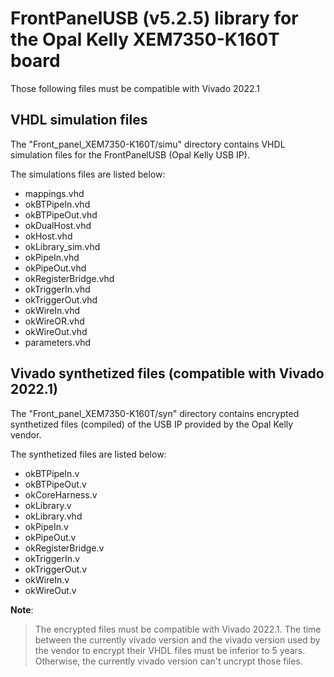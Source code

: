 # FrontPanelUSB (v5.2.5) library for the Opal Kelly XEM7350-K160T board

Those following files must be compatible with Vivado 2022.1

## VHDL simulation files

The "Front_panel_XEM7350-K160T/simu" directory contains VHDL simulation files for the FrontPanelUSB (Opal Kelly USB IP).

The simulations files are listed below:
- mappings.vhd
- okBTPipeIn.vhd
- okBTPipeOut.vhd
- okDualHost.vhd
- okHost.vhd
- okLibrary_sim.vhd
- okPipeIn.vhd
- okPipeOut.vhd
- okRegisterBridge.vhd
- okTriggerIn.vhd
- okTriggerOut.vhd
- okWireIn.vhd
- okWireOR.vhd
- okWireOut.vhd
- parameters.vhd

## Vivado synthetized files (compatible with Vivado 2022.1)

The "Front_panel_XEM7350-K160T/syn" directory contains encrypted synthetized files (compiled) of the USB IP provided by the Opal Kelly vendor.

The synthetized files are listed below:
- okBTPipeIn.v
- okBTPipeOut.v
- okCoreHarness.v
- okLibrary.v
- okLibrary.vhd
- okPipeIn.v
- okPipeOut.v
- okRegisterBridge.v
- okTriggerIn.v
- okTriggerOut.v
- okWireIn.v
- okWireOut.v

**Note**:
> The encrypted files must be compatible with Vivado 2022.1. The time between the currently vivado version and the vivado version used by the vendor to encrypt their VHDL files must be inferior to 5 years. Otherwise, the currently vivado version can't uncrypt those files.